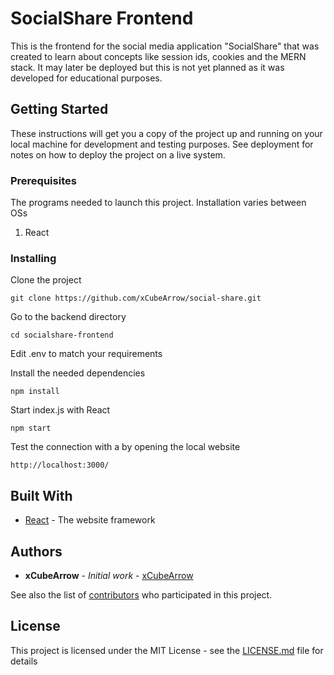 # SocialShare Frontend

This is the frontend for the social media application "SocialShare" that was created to learn about concepts like session ids, cookies and the MERN stack.
It may later be deployed but this is not yet planned as it was developed for educational purposes.

## Getting Started

These instructions will get you a copy of the project up and running on your local machine for development and testing purposes. See deployment for notes on how to deploy the project on a live system.

### Prerequisites

The programs needed to launch this project. Installation varies between OSs

1. React


### Installing

Clone the project

```
git clone https://github.com/xCubeArrow/social-share.git
```

Go to the backend directory
```
cd socialshare-frontend
```

Edit .env to match your requirements 

Install the needed dependencies
```
npm install
```

Start index.js with React
```
npm start
```

Test the connection with a by opening the local website
```
http://localhost:3000/
```

## Built With

* [React](https://reactjs.org/) - The website framework


## Authors

* **xCubeArrow** - *Initial work* - [xCubeArrow](https://github.com/xCubeArrow)

See also the list of [contributors](https://github.com/xcubearrow/social-share/graphs/contributors) who participated in this project.

## License

This project is licensed under the MIT License - see the [LICENSE.md](../LICENSE.md) file for details
